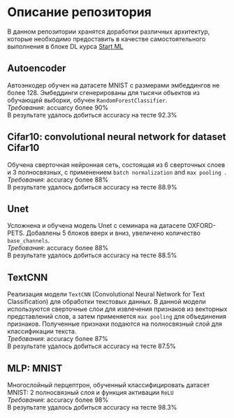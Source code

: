 # Описание репозитория

В данном репозитории хранятся доработки различных архитектур, которые необходимо предоставить в качестве самостоятельного выполнения в блоке DL курса [Start ML](https://karpov.courses/ml-start)

## Autoencoder

Автоэнкодер обучен на датасете MNIST с размерами эмбеддингов не более 128. Эмбеддинги сгенерированы для тысячи объектов из обучающей выборки, обучен `RandomForestClassifier`. <br>
*Требования*: accuarcy более 90% <br>
В результате удалось добиться accuracy на тесте 92.3% <br>

## Cifar10: convolutional neural network for dataset Cifar10

Обучена сверточная нейронная сеть, состоящая из 6 сверточных слоев и 3 полносвязных, с применением `batch normalization` and `max pooling `. <br>
*Требования*: accuracy более 88% <br>
В результате удалось добиться accuracy на тесте 88.9% <br>

## Unet

Усложнена и обучена модель Unet с семинара на датасете OXFORD-PETS. Добавлены 5 блоков вверх и вниз, увеличено количество `base_channels`. <br>
*Требования*: accuracy более 88% <br>
В результате удалось добиться accuracy на тесте 88.5% <br>

## TextCNN

Реализация модели `TextCNN` (Convolutional Neural Network for Text Classification) для обработки текстовых данных. В данной модели используются сверточные слои для извлечения признаков из векторных представлений слов, а затем применяется `max pooling` для объединения признаков. Полученные признаки подаются на полносвязный слой для классификации текста. <br>
*Требования*: accuracy более 87% <br>
В результате удалось добиться accuracy на тесте 87.5% <br>

## MLP: MNIST

Многослойный перцептрон, обученный классифицировать датасет MNIST: 2 полносвязный слоя и функция активации `ReLU` <br>
*Требования*: accuracy более 98% <br>
В результате удалось добиться accuracy на тесте 98.3% <br>
